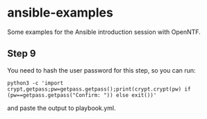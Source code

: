 # ansible-examples
Some examples for the Ansible introduction session with OpenNTF.

## Step 9

You need to hash the user password for this step, so you can run:

    python3 -c 'import crypt,getpass;pw=getpass.getpass();print(crypt.crypt(pw) if (pw==getpass.getpass("Confirm: ")) else exit())'

and paste the output to playbook.yml.
